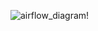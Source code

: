![airflow_diagram!](https://github.com/mochen862/data-engineering-projects/blob/main/data-pipelines-with-Airflow/airflow_graph_view.png)
